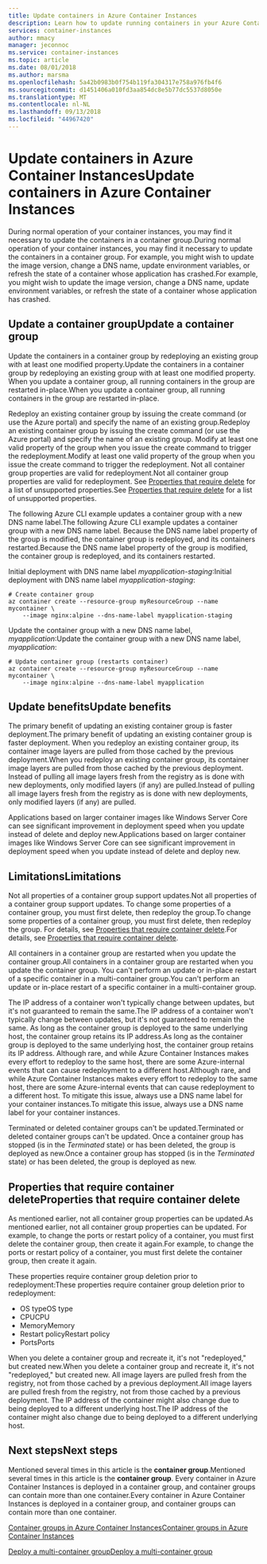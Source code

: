 ```yaml
---
title: Update containers in Azure Container Instances
description: Learn how to update running containers in your Azure Container Instances container groups.
services: container-instances
author: mmacy
manager: jeconnoc
ms.service: container-instances
ms.topic: article
ms.date: 08/01/2018
ms.author: marsma
ms.openlocfilehash: 5a42b0983b0f754b119fa304317e758a976fb4f6
ms.sourcegitcommit: d1451406a010fd3aa854dc8e5b77dc5537d8050e
ms.translationtype: MT
ms.contentlocale: nl-NL
ms.lasthandoff: 09/13/2018
ms.locfileid: "44967420"
---
```

# <a name="update-containers-in-azure-container-instances"></a><span data-ttu-id="95167-103">Update containers in Azure Container Instances</span><span class="sxs-lookup"><span data-stu-id="95167-103">Update containers in Azure Container Instances</span></span>

<span data-ttu-id="95167-104">During normal operation of your container instances, you may find it necessary to update the containers in a container group.</span><span class="sxs-lookup"><span data-stu-id="95167-104">During normal operation of your container instances, you may find it necessary to update the containers in a container group.</span></span> <span data-ttu-id="95167-105">For example, you might wish to update the image version, change a DNS name, update environment variables, or refresh the state of a container whose application has crashed.</span><span class="sxs-lookup"><span data-stu-id="95167-105">For example, you might wish to update the image version, change a DNS name, update environment variables, or refresh the state of a container whose application has crashed.</span></span>

## <a name="update-a-container-group"></a><span data-ttu-id="95167-106">Update a container group</span><span class="sxs-lookup"><span data-stu-id="95167-106">Update a container group</span></span>

<span data-ttu-id="95167-107">Update the containers in a container group by redeploying an existing group with at least one modified property.</span><span class="sxs-lookup"><span data-stu-id="95167-107">Update the containers in a container group by redeploying an existing group with at least one modified property.</span></span> <span data-ttu-id="95167-108">When you update a container group, all running containers in the group are restarted in-place.</span><span class="sxs-lookup"><span data-stu-id="95167-108">When you update a container group, all running containers in the group are restarted in-place.</span></span>

<span data-ttu-id="95167-109">Redeploy an existing container group by issuing the create command (or use the Azure portal) and specify the name of an existing group.</span><span class="sxs-lookup"><span data-stu-id="95167-109">Redeploy an existing container group by issuing the create command (or use the Azure portal) and specify the name of an existing group.</span></span> <span data-ttu-id="95167-110">Modify at least one valid property of the group when you issue the create command to trigger the redeployment.</span><span class="sxs-lookup"><span data-stu-id="95167-110">Modify at least one valid property of the group when you issue the create command to trigger the redeployment.</span></span> <span data-ttu-id="95167-111">Not all container group properties are valid for redeployment.</span><span class="sxs-lookup"><span data-stu-id="95167-111">Not all container group properties are valid for redeployment.</span></span> <span data-ttu-id="95167-112">See [Properties that require delete](#properties-that-require-delete) for a list of unsupported properties.</span><span class="sxs-lookup"><span data-stu-id="95167-112">See [Properties that require delete](#properties-that-require-delete) for a list of unsupported properties.</span></span>

<span data-ttu-id="95167-113">The following Azure CLI example updates a container group with a new DNS name label.</span><span class="sxs-lookup"><span data-stu-id="95167-113">The following Azure CLI example updates a container group with a new DNS name label.</span></span> <span data-ttu-id="95167-114">Because the DNS name label property of the group is modified, the container group is redeployed, and its containers restarted.</span><span class="sxs-lookup"><span data-stu-id="95167-114">Because the DNS name label property of the group is modified, the container group is redeployed, and its containers restarted.</span></span>

<span data-ttu-id="95167-115">Initial deployment with DNS name label *myapplication-staging*:</span><span class="sxs-lookup"><span data-stu-id="95167-115">Initial deployment with DNS name label *myapplication-staging*:</span></span>

```azurecli-interactive
# Create container group
az container create --resource-group myResourceGroup --name mycontainer \
    --image nginx:alpine --dns-name-label myapplication-staging
```

<span data-ttu-id="95167-116">Update the container group with a new DNS name label, *myapplication*:</span><span class="sxs-lookup"><span data-stu-id="95167-116">Update the container group with a new DNS name label, *myapplication*:</span></span>

```azurecli-interactive
# Update container group (restarts container)
az container create --resource-group myResourceGroup --name mycontainer \
    --image nginx:alpine --dns-name-label myapplication
```

## <a name="update-benefits"></a><span data-ttu-id="95167-117">Update benefits</span><span class="sxs-lookup"><span data-stu-id="95167-117">Update benefits</span></span>

<span data-ttu-id="95167-118">The primary benefit of updating an existing container group is faster deployment.</span><span class="sxs-lookup"><span data-stu-id="95167-118">The primary benefit of updating an existing container group is faster deployment.</span></span> <span data-ttu-id="95167-119">When you redeploy an existing container group, its container image layers are pulled from those cached by the previous deployment.</span><span class="sxs-lookup"><span data-stu-id="95167-119">When you redeploy an existing container group, its container image layers are pulled from those cached by the previous deployment.</span></span> <span data-ttu-id="95167-120">Instead of pulling all image layers fresh from the registry as is done with new deployments, only modified layers (if any) are pulled.</span><span class="sxs-lookup"><span data-stu-id="95167-120">Instead of pulling all image layers fresh from the registry as is done with new deployments, only modified layers (if any) are pulled.</span></span>

<span data-ttu-id="95167-121">Applications based on larger container images like Windows Server Core can see significant improvement in deployment speed when you update instead of delete and deploy new.</span><span class="sxs-lookup"><span data-stu-id="95167-121">Applications based on larger container images like Windows Server Core can see significant improvement in deployment speed when you update instead of delete and deploy new.</span></span>

## <a name="limitations"></a><span data-ttu-id="95167-122">Limitations</span><span class="sxs-lookup"><span data-stu-id="95167-122">Limitations</span></span>

<span data-ttu-id="95167-123">Not all properties of a container group support updates.</span><span class="sxs-lookup"><span data-stu-id="95167-123">Not all properties of a container group support updates.</span></span> <span data-ttu-id="95167-124">To change some properties of a container group, you must first delete, then redeploy the group.</span><span class="sxs-lookup"><span data-stu-id="95167-124">To change some properties of a container group, you must first delete, then redeploy the group.</span></span> <span data-ttu-id="95167-125">For details, see [Properties that require container delete](#properties-that-require-container-delete).</span><span class="sxs-lookup"><span data-stu-id="95167-125">For details, see [Properties that require container delete](#properties-that-require-container-delete).</span></span>

<span data-ttu-id="95167-126">All containers in a container group are restarted when you update the container group.</span><span class="sxs-lookup"><span data-stu-id="95167-126">All containers in a container group are restarted when you update the container group.</span></span> <span data-ttu-id="95167-127">You can't perform an update or in-place restart of a specific container in a multi-container group.</span><span class="sxs-lookup"><span data-stu-id="95167-127">You can't perform an update or in-place restart of a specific container in a multi-container group.</span></span>

<span data-ttu-id="95167-128">The IP address of a container won't typically change between updates, but it's not guaranteed to remain the same.</span><span class="sxs-lookup"><span data-stu-id="95167-128">The IP address of a container won't typically change between updates, but it's not guaranteed to remain the same.</span></span> <span data-ttu-id="95167-129">As long as the container group is deployed to the same underlying host, the container group retains its IP address.</span><span class="sxs-lookup"><span data-stu-id="95167-129">As long as the container group is deployed to the same underlying host, the container group retains its IP address.</span></span> <span data-ttu-id="95167-130">Although rare, and while Azure Container Instances makes every effort to redeploy to the same host, there are some Azure-internal events that can cause redeployment to a different host.</span><span class="sxs-lookup"><span data-stu-id="95167-130">Although rare, and while Azure Container Instances makes every effort to redeploy to the same host, there are some Azure-internal events that can cause redeployment to a different host.</span></span> <span data-ttu-id="95167-131">To mitigate this issue, always use a DNS name label for your container instances.</span><span class="sxs-lookup"><span data-stu-id="95167-131">To mitigate this issue, always use a DNS name label for your container instances.</span></span>

<span data-ttu-id="95167-132">Terminated or deleted container groups can't be updated.</span><span class="sxs-lookup"><span data-stu-id="95167-132">Terminated or deleted container groups can't be updated.</span></span> <span data-ttu-id="95167-133">Once a container group has stopped (is in the *Terminated* state) or has been deleted, the group is deployed as new.</span><span class="sxs-lookup"><span data-stu-id="95167-133">Once a container group has stopped (is in the *Terminated* state) or has been deleted, the group is deployed as new.</span></span>

## <a name="properties-that-require-container-delete"></a><span data-ttu-id="95167-134">Properties that require container delete</span><span class="sxs-lookup"><span data-stu-id="95167-134">Properties that require container delete</span></span>

<span data-ttu-id="95167-135">As mentioned earlier, not all container group properties can be updated.</span><span class="sxs-lookup"><span data-stu-id="95167-135">As mentioned earlier, not all container group properties can be updated.</span></span> <span data-ttu-id="95167-136">For example, to change the ports or restart policy of a container, you must first delete the container group, then create it again.</span><span class="sxs-lookup"><span data-stu-id="95167-136">For example, to change the ports or restart policy of a container, you must first delete the container group, then create it again.</span></span>

<span data-ttu-id="95167-137">These properties require container group deletion prior to redeployment:</span><span class="sxs-lookup"><span data-stu-id="95167-137">These properties require container group deletion prior to redeployment:</span></span>

* <span data-ttu-id="95167-138">OS type</span><span class="sxs-lookup"><span data-stu-id="95167-138">OS type</span></span>
* <span data-ttu-id="95167-139">CPU</span><span class="sxs-lookup"><span data-stu-id="95167-139">CPU</span></span>
* <span data-ttu-id="95167-140">Memory</span><span class="sxs-lookup"><span data-stu-id="95167-140">Memory</span></span>
* <span data-ttu-id="95167-141">Restart policy</span><span class="sxs-lookup"><span data-stu-id="95167-141">Restart policy</span></span>
* <span data-ttu-id="95167-142">Ports</span><span class="sxs-lookup"><span data-stu-id="95167-142">Ports</span></span>

<span data-ttu-id="95167-143">When you delete a container group and recreate it, it's not "redeployed," but created new.</span><span class="sxs-lookup"><span data-stu-id="95167-143">When you delete a container group and recreate it, it's not "redeployed," but created new.</span></span> <span data-ttu-id="95167-144">All image layers are pulled fresh from the registry, not from those cached by a previous deployment.</span><span class="sxs-lookup"><span data-stu-id="95167-144">All image layers are pulled fresh from the registry, not from those cached by a previous deployment.</span></span> <span data-ttu-id="95167-145">The IP address of the container might also change due to being deployed to a different underlying host.</span><span class="sxs-lookup"><span data-stu-id="95167-145">The IP address of the container might also change due to being deployed to a different underlying host.</span></span>

## <a name="next-steps"></a><span data-ttu-id="95167-146">Next steps</span><span class="sxs-lookup"><span data-stu-id="95167-146">Next steps</span></span>

<span data-ttu-id="95167-147">Mentioned several times in this article is the **container group**.</span><span class="sxs-lookup"><span data-stu-id="95167-147">Mentioned several times in this article is the **container group**.</span></span> <span data-ttu-id="95167-148">Every container in Azure Container Instances is deployed in a container group, and container groups can contain more than one container.</span><span class="sxs-lookup"><span data-stu-id="95167-148">Every container in Azure Container Instances is deployed in a container group, and container groups can contain more than one container.</span></span>

[<span data-ttu-id="95167-149">Container groups in Azure Container Instances</span><span class="sxs-lookup"><span data-stu-id="95167-149">Container groups in Azure Container Instances</span></span>](container-instances-container-groups.md)

[<span data-ttu-id="95167-150">Deploy a multi-container group</span><span class="sxs-lookup"><span data-stu-id="95167-150">Deploy a multi-container group</span></span>](container-instances-multi-container-group.md)

<!-- LINKS - External -->

<!-- LINKS - Internal -->
[az-container-create]: /cli/azure/container?view=azure-cli-latest#az-container-create
[az-container-logs]: /cli/azure/container?view=azure-cli-latest#az-container-logs
[az-container-show]: /cli/azure/container?view=azure-cli-latest#az-container-show
[azure-cli-install]: /cli/azure/install-azure-cli
